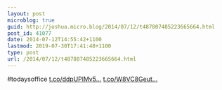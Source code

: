 ```yaml
---
layout: post
microblog: true
guid: http://joshua.micro.blog/2014/07/12/t487807485223665664.html
post_id: 41077
date: 2014-07-12T14:55:42+1100
lastmod: 2019-07-30T17:41:48+1100
type: post
url: /2014/07/12/t487807485223665664.html
---
```

#todaysoffice [t.co/ddpUPlMv5...](http://t.co/ddpUPlMv51) [t.co/W8VC8Geut...](http://t.co/W8VC8Geutx)
